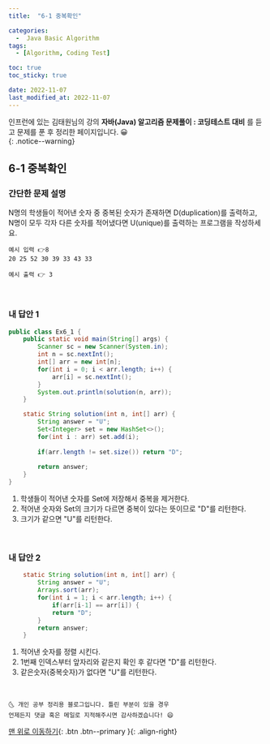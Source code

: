 ```yaml
---
title:  "6-1 중복확인" 

categories:
  -  Java Basic Algorithm
tags:
  - [Algorithm, Coding Test]

toc: true
toc_sticky: true

date: 2022-11-07
last_modified_at: 2022-11-07
---
```


인프런에 있는 김태원님의 강의 **자바(Java) 알고리즘 문제풀이 : 코딩테스트 대비** 를 듣고 문제를 푼 후 정리한 페이지입니다. 😀  
{: .notice--warning}

## 6-1 중복확인 

### 간단한 문제 설명


N명의 학생들이 적어낸 숫자 중 중복된 숫자가 존재하면 D(duplication)를 출력하고,<br/>
N명이 모두 각자 다른 숫자를 적어냈다면 U(unique)를 출력하는 프로그램을 작성하세요.

```
예시 입력 👉8
20 25 52 30 39 33 43 33

예시 출력 👉 3
```

<br>

### 내 답안 1

```java
public class Ex6_1 {
	public static void main(String[] args) {
		Scanner sc = new Scanner(System.in);
		int n = sc.nextInt();
		int[] arr = new int[n];
		for(int i = 0; i < arr.length; i++) {
			arr[i] = sc.nextInt();
		}
		System.out.println(solution(n, arr));	
	}

	static String solution(int n, int[] arr) {
		String answer = "U";
		Set<Integer> set = new HashSet<>();
		for(int i : arr) set.add(i);
		
		if(arr.length != set.size()) return "D";
		
		return answer;
	}
}
```
1. 학생들이 적어낸 숫자를 Set에 저장해서 중복을 제거한다.
2. 적어낸 숫자와 Set의 크기가 다르면 중복이 있다는 뜻이므로 "D"를 리턴한다.
3. 크기가 같으면 "U"를 리턴한다.

<br>

### 내 답안 2

```java
	static String solution(int n, int[] arr) {
		String answer = "U";
		Arrays.sort(arr);
		for(int i = 1; i < arr.length; i++) {
			if(arr[i-1] == arr[i]) {
			return "D";
		}
		return answer;
	}
```
1. 적어낸 숫자를 정렬 시킨다.
2. 1번째 인덱스부터 앞자리와 같은지 확인 후 같다면 "D"를 리턴한다.
3. 같은숫자(중복숫자)가 없다면 "U"를 리턴한다.

<br>

    🌜 개인 공부 정리용 블로그입니다. 틀린 부분이 있을 경우 
    언제든지 댓글 혹은 메일로 지적해주시면 감사하겠습니다! 😄

[맨 위로 이동하기](#){: .btn .btn--primary }{: .align-right}